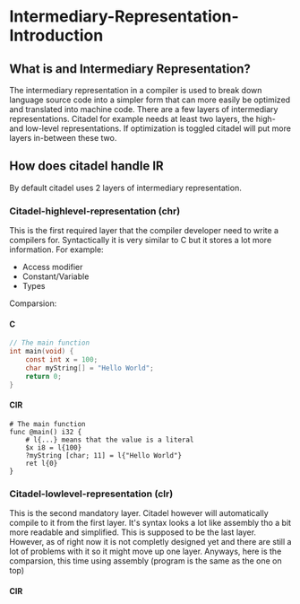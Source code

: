 # Intermediary-Representation-Introduction

## What is and Intermediary Representation?

The intermediary representation in a compiler is used to break down language source code into a simpler form that can more easily be optimized and translated into machine code. There are a few layers of intermediary representations. Citadel for example needs at least two layers, the high- and low-level representations. If optimization is toggled citadel will put more layers in-between these two.

## How does citadel handle IR

By default citadel uses 2 layers of intermediary representation.

### Citadel-highlevel-representation (chr)

This is the first required layer that the compiler developer need to write a compilers for. Syntactically it is very similar to C but it stores a lot more information. For example:

- Access modifier
- Constant/Variable
- Types

Comparsion:

#### C

```C
// The main function
int main(void) {
    const int x = 100;
    char myString[] = "Hello World";
    return 0;
}
```

#### CIR

```chr
# The main function
func @main() i32 {
    # l{...} means that the value is a literal
    $x i8 = l{100}
    ?myString [char; 11] = l{"Hello World"}
    ret l{0}
}
```

### Citadel-lowlevel-representation (clr)

This is the second mandatory layer. Citadel however will automatically compile to it from the first layer. It's syntax looks a lot like assembly tho a bit more readable and simplified. This is supposed to be the last layer. However, as of right now it is not completly designed yet and there are still a lot of problems with it so it might move up one layer. Anyways, here is the comparsion, this time using assembly (program is the same as the one on top)

#### CIR


